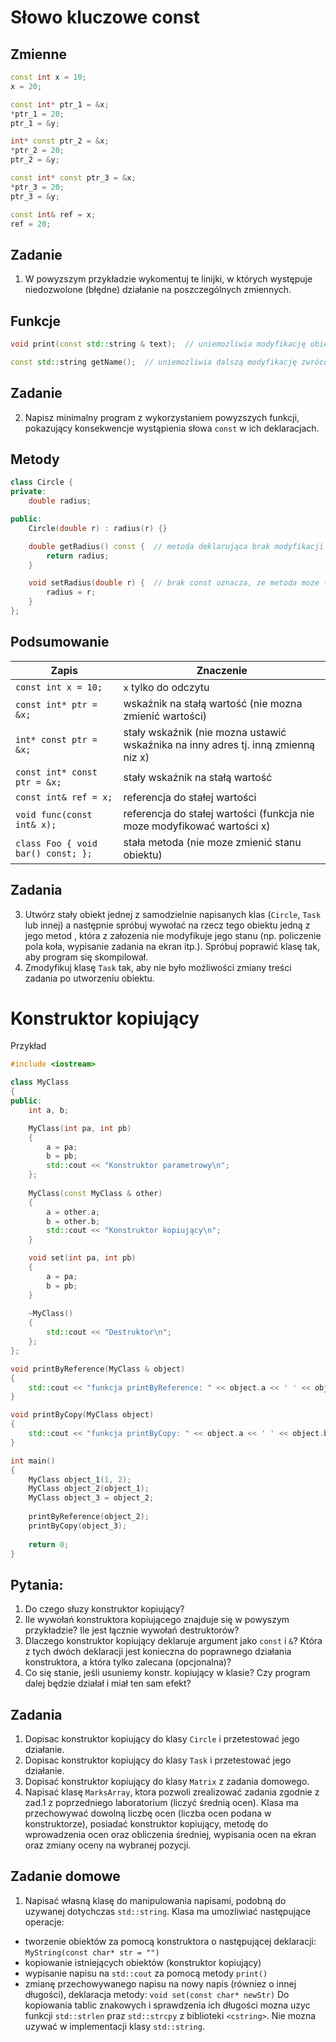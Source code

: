 # Słowo kluczowe const

## Zmienne
```cpp
const int x = 10;
x = 20;

const int* ptr_1 = &x;
*ptr_1 = 20;
ptr_1 = &y;

int* const ptr_2 = &x;
*ptr_2 = 20;
ptr_2 = &y;

const int* const ptr_3 = &x;
*ptr_3 = 20;
ptr_3 = &y;

const int& ref = x;
ref = 20;
```
## Zadanie
1. W powyzszym przykładzie wykomentuj te linijki, w których występuje niedozwolone (błędne) działanie na poszczególnych zmiennych.

## Funkcje
```cpp
void print(const std::string & text);  // uniemozliwia modyfikację obiektu text w funkcji print

const std::string getName();  // uniemozliwia dalszą modyfikację zwróconej przez funkcję wartości
```

## Zadanie
2. Napisz minimalny program z wykorzystaniem powyzszych funkcji, pokazujący konsekwencje wystąpienia słowa `const` w ich deklaracjach.
  
## Metody
```cpp
class Circle {
private:
    double radius;

public:
    Circle(double r) : radius(r) {}

    double getRadius() const {  // metoda deklarująca brak modyfikacji obiektu, na którym jest wywołana
        return radius;
    }

    void setRadius(double r) {  // brak const oznacza, ze metoda moze (ale nie musi) zmienić stan obiektu na którym jest wywołana
        radius = r;
    }
};
```

## Podsumowanie

| **Zapis**                | **Znaczenie** |
|----------------------------|------------|
| `const int x = 10;` | `x` tylko do odczytu |
| `const int* ptr = &x;` | wskaźnik na stałą wartość (nie mozna zmienić wartości) |
| `int* const ptr = &x;` | stały wskaźnik (nie mozna ustawić wskaźnika na inny adres tj. inną zmienną niz x) |
| `const int* const ptr = &x;` | stały wskaźnik na stałą wartość |
| `const int& ref = x;` | referencja do stałej wartości |
| `void func(const int& x);` | referencja do stałej wartości (funkcja nie moze modyfikować wartości x) |
| `class Foo { void bar() const; };` | stała metoda (nie moze zmienić stanu obiektu) |


## Zadania
3. Utwórz stały obiekt jednej z samodzielnie napisanych klas (`Circle`, `Task` lub innej) a następnie spróbuj wywołać na rzecz tego obiektu jedną z jego metod , która z załozenia nie modyfikuje jego stanu (np. policzenie pola koła, wypisanie zadania na ekran itp.). Spróbuj poprawić klasę tak, aby program się skompilował.
4. Zmodyfikuj klasę `Task` tak, aby nie było możliwości zmiany treści zadania po utworzeniu obiektu.

# Konstruktor kopiujący
Przykład
```cpp
#include <iostream>

class MyClass
{
public:
    int a, b;

	MyClass(int pa, int pb)
	{
		a = pa;
		b = pb;
		std::cout << "Konstruktor parametrowy\n";
	};
    
    MyClass(const MyClass & other)
    {
        a = other.a;
        b = other.b;
		std::cout << "Konstruktor kopiujący\n";
    }

    void set(int pa, int pb) 
    { 
        a = pa; 
        b = pb;
    }
	
	~MyClass()
	{
		std::cout << "Destruktor\n";	
	};
};

void printByReference(MyClass & object)
{
    std::cout << "funkcja printByReference: " << object.a << ' ' << object.b << '\n';
}

void printByCopy(MyClass object)
{
    std::cout << "funkcja printByCopy: " << object.a << ' ' << object.b << '\n';
}

int main()
{
	MyClass object_1(1, 2);
    MyClass object_2(object_1);
    MyClass object_3 = object_2;
	
	printByReference(object_2);
    printByCopy(object_3);
	
	return 0;
}
```
  
## Pytania:  
1. Do czego słuzy konstruktor kopiujący?
2. Ile wywołań konstruktora kopiującego znajduje się w powyszym przykładzie? Ile jest łącznie wywołań destruktorów? 
3. Dlaczego konstruktor kopiujący deklaruje argument jako `const` i `&`? Która z tych dwóch deklaracji jest konieczna do poprawnego działania konstruktora, a która tylko zalecana (opcjonalna)?  
4. Co się stanie, jeśli usuniemy konstr. kopiujący w klasie? Czy program dalej będzie działał i miał ten sam efekt?  
  
  
## Zadania
1. Dopisac konstruktor kopiujący do klasy `Circle` i przetestować jego działanie.
2. Dopisac konstruktor kopiujący do klasy `Task` i przetestować jego działanie.  
3. Dopisać konstruktor kopiujący do klasy `Matrix` z zadania domowego.
4. Napisać klasę `MarksArray`, ktora pozwoli zrealizować zadania zgodnie z zad.1 z poprzedniego laboratorium (liczyć średnią ocen). Klasa ma przechowywać dowolną liczbę ocen (liczba ocen podana w konstruktorze), posiadać konstruktor kopiujący, metodę do wprowadzenia ocen oraz obliczenia średniej, wypisania ocen na ekran oraz zmiany oceny na wybranej pozycji.


## Zadanie domowe
1. Napisać własną klasę do manipulowania napisami, podobną do uzywanej dotychczas `std::string`. Klasa ma umozliwiać następujące operacje:
- tworzenie obiektów za pomocą konstruktora o następującej deklaracji: `MyString(const char* str = "")`
- kopiowanie istniejących obiektów (konstruktor kopiujący)
- wypisanie napisu na `std::cout` za pomocą metody `print()`
- zmianę przechowywanego napisu na nowy napis (równiez o innej długości), deklaracja metody: `void set(const char* newStr)`
Do kopiowania tablic znakowych i sprawdzenia ich długości mozna uzyc funkcji `std::strlen` praz `std::strcpy` z biblioteki `<cstring>`. Nie mozna uzywać w implementacji klasy `std::string`. 
